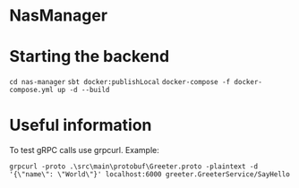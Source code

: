 # NasManager

# Starting the backend #

`cd nas-manager`
`sbt docker:publishLocal`
`docker-compose -f docker-compose.yml up -d --build`

# Useful information #

To test gRPC calls use grpcurl. Example:

`grpcurl -proto .\src\main\protobuf\Greeter.proto -plaintext -d '{\"name\": \"World\"}' localhost:6000 greeter.GreeterService/SayHello`

